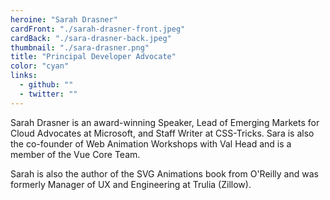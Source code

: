 ```yaml
---
heroine: "Sarah Drasner"
cardFront: "./sarah-drasner-front.jpeg"
cardBack: "./sara-drasner-back.jpeg"
thumbnail: "./sara-drasner.png"
title: "Principal Developer Advocate"
color: "cyan"
links:
  - github: ""
  - twitter: ""
---
```


Sarah Drasner is an award-winning Speaker, Lead of Emerging Markets for Cloud Advocates at Microsoft, and Staff Writer at CSS-Tricks. Sara is also the co-founder of Web Animation Workshops with Val Head and is a member of the Vue Core Team.

Sarah is also the author of the SVG Animations book from O'Reilly and was formerly Manager of UX and Engineering at Trulia (Zillow).
